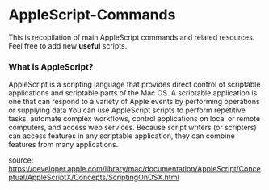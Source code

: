 # AppleScript-Commands

This is recopilation of main AppleScript commands and related resources. 
Feel free to add new **useful** scripts.

### What is AppleScript?
AppleScript is a scripting language that provides direct control of scriptable applications and scriptable parts of the Mac OS. A scriptable application is one that can respond to a variety of Apple events by performing operations or supplying data
You can use AppleScript scripts to perform repetitive tasks, automate complex workflows, control applications on local or remote computers, and access web services. Because script writers (or scripters) can access features in any scriptable application, they can combine features from many applications.

source: https://developer.apple.com/library/mac/documentation/AppleScript/Conceptual/AppleScriptX/Concepts/ScriptingOnOSX.html
